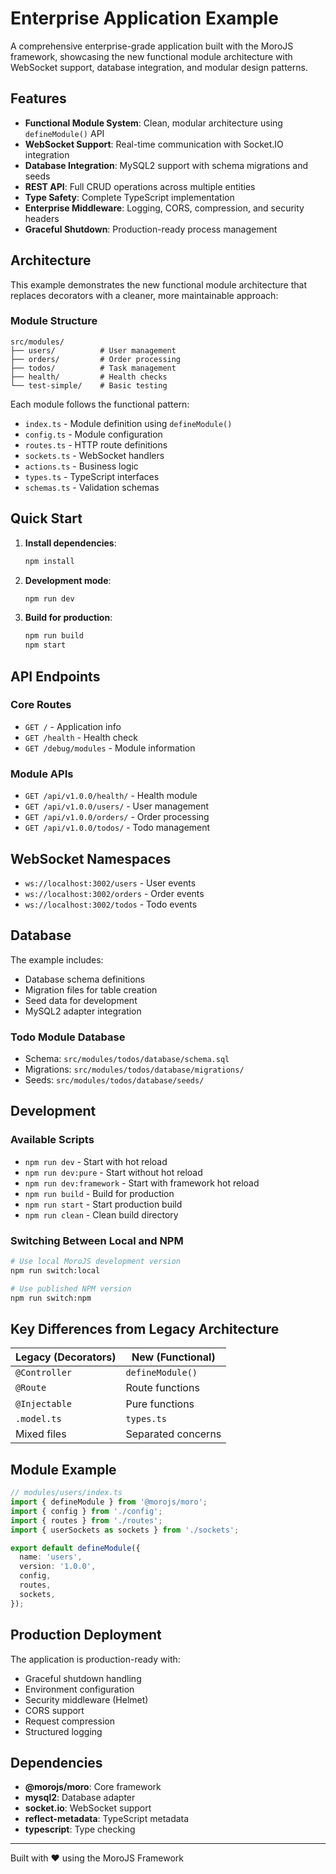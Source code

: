 # Enterprise Application Example

A comprehensive enterprise-grade application built with the MoroJS framework, showcasing the new functional module architecture with WebSocket support, database integration, and modular design patterns.

## Features

- **Functional Module System**: Clean, modular architecture using `defineModule()` API
- **WebSocket Support**: Real-time communication with Socket.IO integration
- **Database Integration**: MySQL2 support with schema migrations and seeds
- **REST API**: Full CRUD operations across multiple entities
- **Type Safety**: Complete TypeScript implementation
- **Enterprise Middleware**: Logging, CORS, compression, and security headers
- **Graceful Shutdown**: Production-ready process management

## Architecture

This example demonstrates the new functional module architecture that replaces decorators with a cleaner, more maintainable approach:

### Module Structure

```
src/modules/
├── users/          # User management
├── orders/         # Order processing
├── todos/          # Task management
├── health/         # Health checks
└── test-simple/    # Basic testing
```

Each module follows the functional pattern:

- `index.ts` - Module definition using `defineModule()`
- `config.ts` - Module configuration
- `routes.ts` - HTTP route definitions
- `sockets.ts` - WebSocket handlers
- `actions.ts` - Business logic
- `types.ts` - TypeScript interfaces
- `schemas.ts` - Validation schemas

## Quick Start

1. **Install dependencies**:

   ```bash
   npm install
   ```

2. **Development mode**:

   ```bash
   npm run dev
   ```

3. **Build for production**:
   ```bash
   npm run build
   npm start
   ```

## API Endpoints

### Core Routes

- `GET /` - Application info
- `GET /health` - Health check
- `GET /debug/modules` - Module information

### Module APIs

- `GET /api/v1.0.0/health/` - Health module
- `GET /api/v1.0.0/users/` - User management
- `GET /api/v1.0.0/orders/` - Order processing
- `GET /api/v1.0.0/todos/` - Todo management

## WebSocket Namespaces

- `ws://localhost:3002/users` - User events
- `ws://localhost:3002/orders` - Order events
- `ws://localhost:3002/todos` - Todo events

## Database

The example includes:

- Database schema definitions
- Migration files for table creation
- Seed data for development
- MySQL2 adapter integration

### Todo Module Database

- Schema: `src/modules/todos/database/schema.sql`
- Migrations: `src/modules/todos/database/migrations/`
- Seeds: `src/modules/todos/database/seeds/`

## Development

### Available Scripts

- `npm run dev` - Start with hot reload
- `npm run dev:pure` - Start without hot reload
- `npm run dev:framework` - Start with framework hot reload
- `npm run build` - Build for production
- `npm run start` - Start production build
- `npm run clean` - Clean build directory

### Switching Between Local and NPM

```bash
# Use local MoroJS development version
npm run switch:local

# Use published NPM version
npm run switch:npm
```

## Key Differences from Legacy Architecture

| Legacy (Decorators) | New (Functional)   |
| ------------------- | ------------------ |
| `@Controller`       | `defineModule()`   |
| `@Route`            | Route functions    |
| `@Injectable`       | Pure functions     |
| `.model.ts`         | `types.ts`         |
| Mixed files         | Separated concerns |

## Module Example

```typescript
// modules/users/index.ts
import { defineModule } from '@morojs/moro';
import { config } from './config';
import { routes } from './routes';
import { userSockets as sockets } from './sockets';

export default defineModule({
  name: 'users',
  version: '1.0.0',
  config,
  routes,
  sockets,
});
```

## Production Deployment

The application is production-ready with:

- Graceful shutdown handling
- Environment configuration
- Security middleware (Helmet)
- CORS support
- Request compression
- Structured logging

## Dependencies

- **@morojs/moro**: Core framework
- **mysql2**: Database adapter
- **socket.io**: WebSocket support
- **reflect-metadata**: TypeScript metadata
- **typescript**: Type checking

---

Built with ❤️ using the MoroJS Framework
